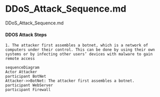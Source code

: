 # DDoS_Attack_Sequence.md
DDoS_Attack_Sequence.md

#### DDOS Attack Steps
	1. The attacker first assembles a botnet, which is a network of computers under their control. This can be done by using their own systems or by infecting other users’ devices with malware to gain remote access

```mermaid
sequenceDiagram
Actor Attacker
participant BotNet
Attacker->>BotNet: The attacker first assembles a botnet.
participant WebServer
participant Firewall
```
